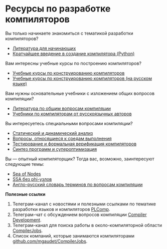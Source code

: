 # Ресурсы по разработке компиляторов

Вы только начинаете знакомиться с тематикой разработки компиляторов?

- [Литература для начинающих](docs/beginners.md)
- [Кратчайшее введение в создание компилятора (Python)](docs/tutorial.md)

Вам интересны учебные курсы по построению компиляторов?

- [Учебные курсы по конструированию компиляторов](docs/courses.md)
- [Учебные курсы по конструированию компиляторов (на русском языке)](docs/courses_ru.md)

Вам нужны основательные учебники с изложением общих вопросов компиляции?

- [Литература по общим вопросам компиляции](docs/general.md)
- [Учебники по компиляторам от русскоязычных авторов](docs/general_ru.md)

Вы интересуетесь специальными вопросами компиляции?

- [Статический и динамический анализ](docs/analysis.md)
- [Вопросы, относящиеся к средам выполнения](docs/runtime.md)
- [Тестирование и формальная верификация компиляторов](docs/verification.md)
- [Синтез программ и супероптимизация](docs/synthesis.md)

Вы — опытный компиляторщик? Тогда вас, возможно, заинтересуют следующие темы:

- [Sea of Nodes](docs/sea_of_nodes.md)
- [SSA без phi-узлов](docs/ssa_without_phi.md)
- [Англо-русский словарь терминов по вопросам компиляции](docs/dictionary.md)

**Полезные ссылки**

1. Телеграм-канал с новостями и полезными ссылками по тематике разработки языков и компиляторов [PLComp](https://t.me/plcomp).
1. Телеграм-чат с обсуждением вопросов компиляции [Compiler Development](https://t.me/CompilerDev).
1. Телеграм-канал для поиска работы в около-компиляторной области [CompilerJobs](https://t.me/compiler_jobs).
1. Список компаний, которые занимаются компиляторами [github.com/mgaudet/CompilerJobs](https://github.com/mgaudet/CompilerJobs).
